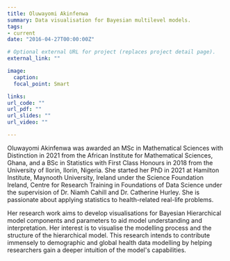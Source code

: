 ```yaml
---
title: Oluwayomi Akinfenwa
summary: Data visualisation for Bayesian multilevel models.
tags:
- current
date: "2016-04-27T00:00:00Z"

# Optional external URL for project (replaces project detail page).
external_link: ""

image:
  caption: 
  focal_point: Smart

links:
url_code: ""
url_pdf: ""
url_slides: ""
url_video: ""

---
```


Oluwayomi Akinfenwa was awarded an MSc in Mathematical Sciences with Distinction in 2021 from the African Institute for Mathematical Sciences, Ghana, and a BSc in Statistics with First Class Honours in 2018 from the University of Ilorin, Ilorin, Nigeria. She started her PhD in 2021 at Hamilton Institute, Maynooth University, Ireland under the Science Foundation Ireland, Centre for Research Training in Foundations of Data Science under the supervision of Dr. Niamh Cahill and Dr. Catherine Hurley. She is passionate about applying statistics to health-related real-life problems. 

Her research work aims to develop visualisations for Bayesian Hierarchical model components and parameters to aid model understanding and interpretation. Her interest is to visualise the modelling process and the structure of the hierarchical model. This research intends to contribute immensely to demographic and global health  data modelling by helping researchers gain a deeper intuition of the model's capabilities.
